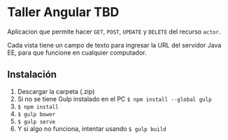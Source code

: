 # Taller Angular TBD

Aplicacion que permite hacer ```GET```, ```POST```, ```UPDATE``` y ```DELETE``` del recurso ```actor```.

Cada vista tiene un campo de texto para ingresar la URL del servidor Java EE, para que funcione en cualquier computador.

## Instalación

1. Descargar la carpeta (.zip)
2. Si no se tiene Gulp instalado en el PC ```$ npm install --global gulp```
3. ```$ npm install```
4. ```$ gulp bower```
5. ```$ gulp serve```
6. Y si algo no funciona, intentar usando ```$ gulp build```